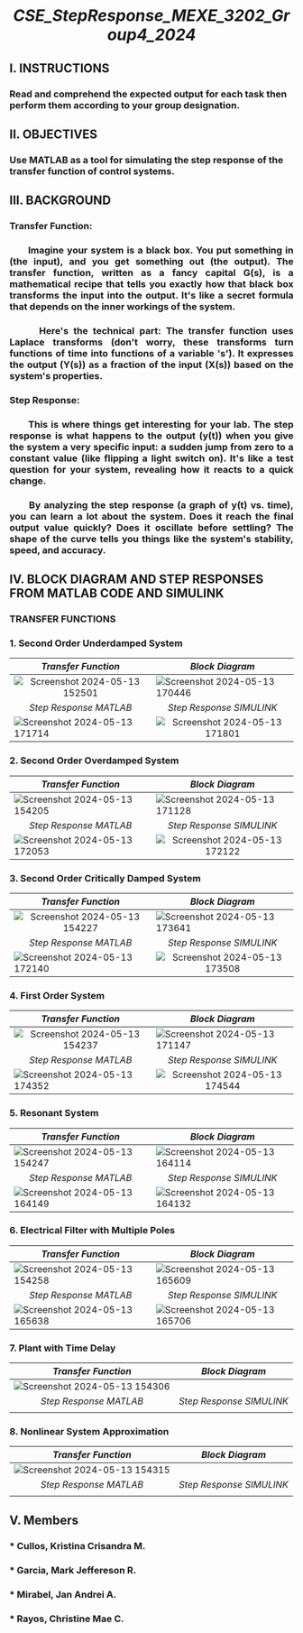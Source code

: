 # <p align="center">***CSE_StepResponse_MEXE_3202_Group4_2024***</div>

## I. INSTRUCTIONS
### Read and comprehend the expected output for each task then perform them according to your group designation.

## II. OBJECTIVES
### Use MATLAB as a tool for simulating the step response of the transfer function of control systems.

## III. BACKGROUND
### Transfer Function: 
### <div align="justify">&nbsp;&nbsp;&nbsp;&nbsp;&nbsp;&nbsp;Imagine your system is a black box. You put something in (the input), and you get something out (the output). The transfer function, written as a fancy capital G(s), is a mathematical recipe that tells you exactly how that black box transforms the input into the output. It's like a secret formula that depends on the inner workings of the system.</div>

###  <div align="justify">&nbsp;&nbsp;&nbsp;&nbsp;&nbsp;&nbsp;Here's the technical part: The transfer function uses Laplace transforms (don't worry, these transforms turn functions of time into functions of a variable 's'). It expresses the output (Y(s)) as a fraction of the input (X(s)) based on the system's properties.</div>

### Step Response: 
###  <div align="justify">&nbsp;&nbsp;&nbsp;&nbsp;&nbsp;&nbsp;This is where things get interesting for your lab. The step response is what happens to the output (y(t)) when you give the system a very specific input: a sudden jump from zero to a constant value (like flipping a light switch on). It's like a test question for your system, revealing how it reacts to a quick change.</div>

###  <div align="justify">&nbsp;&nbsp;&nbsp;&nbsp;&nbsp;&nbsp;By analyzing the step response (a graph of y(t) vs. time), you can learn a lot about the system. Does it reach the final output value quickly? Does it oscillate before settling? The shape of the curve tells you things like the system's stability, speed, and accuracy.</div>

## IV. BLOCK DIAGRAM AND STEP RESPONSES FROM MATLAB CODE AND SIMULINK 

### TRANSFER FUNCTIONS

### 1. Second Order Underdamped System

<div align="center">
   
| *Transfer Function*                | *Block Diagram*               |
|-----------------------   |-----------------------   |
|<div align="center">![Screenshot 2024-05-13 152501](https://github.com/IamImji/CSE_StepResponse_MEXE_3202_Group4_2024/assets/158303837/241631c4-4f34-4221-810c-5a0699d2bf75) </div> | ![Screenshot 2024-05-13 170446](https://github.com/IamImji/CSE_StepResponse_MEXE_3202_Group4_2024/assets/158303837/5ce5ad46-99e2-4124-819c-2295e09e10d2) |
| *<div align="center">Step Response MATLAB*</div>                | *<div align="center">Step Response SIMULINK*</div>               |
| ![Screenshot 2024-05-13 171714](https://github.com/IamImji/CSE_StepResponse_MEXE_3202_Group4_2024/assets/158303837/8bcd77c7-67e8-49b4-8734-39e52d7fa6c1) |<div align="center">![Screenshot 2024-05-13 171801](https://github.com/IamImji/CSE_StepResponse_MEXE_3202_Group4_2024/assets/158303837/c4e57662-5215-415c-8f2a-ff5186bf54a9)</div> |

</div>


### 2. Second Order Overdamped System

<div align="center">
   
| *Transfer Function*                | *Block Diagram*               |
|-----------------------   |-----------------------   |
|  ![Screenshot 2024-05-13 154205](https://github.com/IamImji/CSE_StepResponse_MEXE_3202_Group4_2024/assets/158303837/01ae9559-b651-4a30-ad0c-a5bea93ef90c) | ![Screenshot 2024-05-13 171128](https://github.com/IamImji/CSE_StepResponse_MEXE_3202_Group4_2024/assets/158303837/87ab3b16-2450-44f5-9721-0f9bd9a0f482) |
| *<div align="center">Step Response MATLAB*</div>                | *<div align="center">Step Response SIMULINK*</div>               |
| ![Screenshot 2024-05-13 172053](https://github.com/IamImji/CSE_StepResponse_MEXE_3202_Group4_2024/assets/158303837/470c7cdb-4e40-4623-879f-6a7e61c39df8) |<div align="center">![Screenshot 2024-05-13 172122](https://github.com/IamImji/CSE_StepResponse_MEXE_3202_Group4_2024/assets/158303837/261ac805-badc-408b-b584-551925b3fa7d)</div> |

</div>


### 3. Second Order Critically Damped System

<div align="center">
   
| *Transfer Function*                | *Block Diagram*               |
|-----------------------   |-----------------------   |
|  <div align="center">![Screenshot 2024-05-13 154227](https://github.com/IamImji/CSE_StepResponse_MEXE_3202_Group4_2024/assets/158303837/86c425e8-e998-4ce8-a402-57bcf6b62b85)</div>  | ![Screenshot 2024-05-13 173641](https://github.com/IamImji/CSE_StepResponse_MEXE_3202_Group4_2024/assets/158303837/9a1fe9b9-5f9b-48ec-a663-9dd41b1abd37) |
| *<div align="center">Step Response MATLAB*</div>                | *<div align="center">Step Response SIMULINK*</div>               |
| ![Screenshot 2024-05-13 172140](https://github.com/IamImji/CSE_StepResponse_MEXE_3202_Group4_2024/assets/158303837/723ca7a3-2003-4798-a15b-8c40181af8be) | <div align="center">![Screenshot 2024-05-13 173508](https://github.com/IamImji/CSE_StepResponse_MEXE_3202_Group4_2024/assets/158303837/507df614-088f-4fbc-ab34-ce925088d108)</div> |

</div>


### 4. First Order System

<div align="center">
   
| *Transfer Function*                | *Block Diagram*               |
|-----------------------   |-----------------------   |
|  <div align="center">![Screenshot 2024-05-13 154237](https://github.com/IamImji/CSE_StepResponse_MEXE_3202_Group4_2024/assets/158303837/15fe41bd-b0fe-4f2a-8913-205d06cce2d2)</div>  | ![Screenshot 2024-05-13 171147](https://github.com/IamImji/CSE_StepResponse_MEXE_3202_Group4_2024/assets/158303837/24c2654e-b2b5-44cd-af09-5262ff83c8d2) |
| *<div align="center">Step Response MATLAB*</div>                | *<div align="center">Step Response SIMULINK*</div>               |
| ![Screenshot 2024-05-13 174352](https://github.com/IamImji/CSE_StepResponse_MEXE_3202_Group4_2024/assets/158303837/7103b777-d705-4d6a-981f-aadb34cfd115) | <div align="center">![Screenshot 2024-05-13 174544](https://github.com/IamImji/CSE_StepResponse_MEXE_3202_Group4_2024/assets/158303837/0da59990-c99c-4228-8b88-c2deea8498c1)</div> |

</div>


### 5. Resonant System

<div align="center">
   
| *Transfer Function*                | *Block Diagram*               |
|-----------------------   |-----------------------   |
|![Screenshot 2024-05-13 154247](https://github.com/IamImji/CSE_StepResponse_MEXE_3202_Group4_2024/assets/158303837/591c282b-9b00-40e8-bce7-d967cf136d19) |![Screenshot 2024-05-13 164114](https://github.com/IamImji/CSE_StepResponse_MEXE_3202_Group4_2024/assets/158303837/55e159ab-0e8b-4981-bd83-871c4d76c697) |
| *<div align="center">Step Response MATLAB*</div>                | *<div align="center">Step Response SIMULINK*</div>               |
|![Screenshot 2024-05-13 164149](https://github.com/IamImji/CSE_StepResponse_MEXE_3202_Group4_2024/assets/158303837/91e0ac8a-de11-449d-afb5-44f4c445bee8) |![Screenshot 2024-05-13 164132](https://github.com/IamImji/CSE_StepResponse_MEXE_3202_Group4_2024/assets/158303837/c39b419a-bb34-4041-ba7c-f4182c0af1fd) |

</div>


### 6. Electrical Filter with Multiple Poles

<div align="center">

| *Transfer Function*           | *Block Diagram*               |
|-----------------------   |-----------------------   |
|![Screenshot 2024-05-13 154258](https://github.com/IamImji/CSE_StepResponse_MEXE_3202_Group4_2024/assets/158303837/19b38b0f-941c-4604-ae7b-4dcd369b2e7c) |![Screenshot 2024-05-13 165609](https://github.com/IamImji/CSE_StepResponse_MEXE_3202_Group4_2024/assets/158303837/64624a7b-a03f-4077-8762-ccda85b7eeb5) |
| *<div align="center">Step Response MATLAB*</div>                | *<div align="center">Step Response SIMULINK*</div>               |
|![Screenshot 2024-05-13 165638](https://github.com/IamImji/CSE_StepResponse_MEXE_3202_Group4_2024/assets/158303837/8fe88fcc-dac9-4cd7-b1dd-29cdd2fe4fac) |![Screenshot 2024-05-13 165706](https://github.com/IamImji/CSE_StepResponse_MEXE_3202_Group4_2024/assets/158303837/19141607-a2c0-4edd-a5ee-098e3c924942) |

</div>


### 7. Plant with Time Delay

<div align="center">

| *Transfer Function*        | *Block Diagram*               |
|-----------------------   |-----------------------          |
|![Screenshot 2024-05-13 154306](https://github.com/IamImji/CSE_StepResponse_MEXE_3202_Group4_2024/assets/158303837/33d7de5f-2d46-4711-a575-1d9a7f7e432e)|  |
| *<div align="center">Step Response MATLAB*</div>                | *<div align="center">Step Response SIMULINK*</div>               |
|                           |                             |

</div>

### 8. Nonlinear System Approximation


<div align="center">

| *Transfer Function*        | *Block Diagram*               |
|-----------------------   |-----------------------          |
|![Screenshot 2024-05-13 154315](https://github.com/IamImji/CSE_StepResponse_MEXE_3202_Group4_2024/assets/158303837/8bb84006-d3fe-4cfc-be0f-3306973226ee) |  |
| *<div align="center">Step Response MATLAB*</div>                | *<div align="center">Step Response SIMULINK*</div>               |
|                           |                             |

</div>

## V. Members
### * Cullos, Kristina Crisandra M.
### * Garcia, Mark Jeffereson R.
### * Mirabel, Jan Andrei A.
### * Rayos, Christine Mae C.
